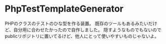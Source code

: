 # PhpTestTemplateGenerator
PHPのクラスのテストのひな型を作る装置。
既存のツールもあるみたいだけど、自分用に合わせたかったので自作しました。
隠すようなものでもないのでpublicリポジトリに置いてるけど、他人にとって使いやすいものじゃないよ。
